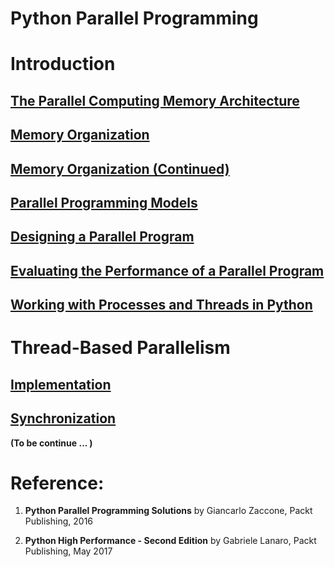 # Python Parallel Programming

# Introduction

## [The Parallel Computing Memory Architecture](1.1-TheParallelComputingMemoryArchitecture.md)
## [Memory Organization](1.2-MemoryOrganization.md)
## [Memory Organization (Continued)](1.3-MemoryOrganizationContinued.md)
## [Parallel Programming Models](1.4-ParallelProgrammingModels.md)
## [Designing a Parallel Program](1.5-DesigningAParallelProgram.md)
## [Evaluating the Performance of a Parallel Program](1.6-EvaluatingThePerformanceOfAParallelProgram.md)
## [Working with Processes and Threads in Python](1.8-WorkingWithProcessInPython.md)

# Thread-Based Parallelism

## [Implementation](2.1-DefinAThread.md)
## [Synchronization](2.4-ThreadSychronizationWithLock.md)

**(To be continue ... )**

# Reference:

1. **Python Parallel Programming Solutions**
by Giancarlo Zaccone, Packt Publishing, 2016

2. **Python High Performance - Second Edition**
by Gabriele Lanaro, Packt Publishing, May 2017
